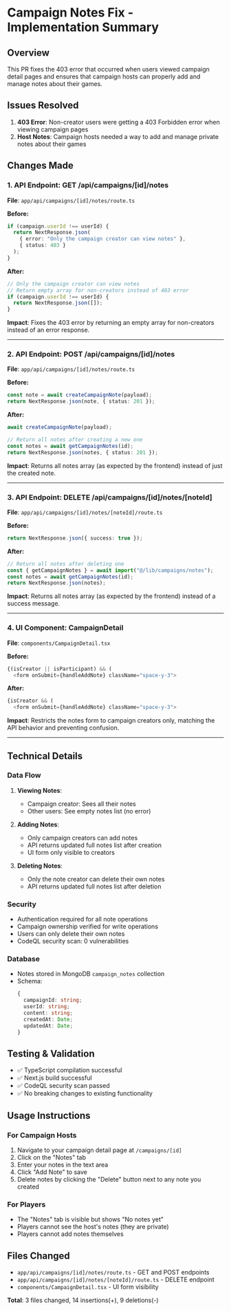 # Campaign Notes Fix - Implementation Summary

## Overview
This PR fixes the 403 error that occurred when users viewed campaign detail pages and ensures that campaign hosts can properly add and manage notes about their games.

## Issues Resolved
1. **403 Error**: Non-creator users were getting a 403 Forbidden error when viewing campaign pages
2. **Host Notes**: Campaign hosts needed a way to add and manage private notes about their games

## Changes Made

### 1. API Endpoint: GET /api/campaigns/[id]/notes
**File**: `app/api/campaigns/[id]/notes/route.ts`

**Before:**
```typescript
if (campaign.userId !== userId) {
  return NextResponse.json(
    { error: "Only the campaign creator can view notes" },
    { status: 403 }
  );
}
```

**After:**
```typescript
// Only the campaign creator can view notes
// Return empty array for non-creators instead of 403 error
if (campaign.userId !== userId) {
  return NextResponse.json([]);
}
```

**Impact**: Fixes the 403 error by returning an empty array for non-creators instead of an error response.

---

### 2. API Endpoint: POST /api/campaigns/[id]/notes
**File**: `app/api/campaigns/[id]/notes/route.ts`

**Before:**
```typescript
const note = await createCampaignNote(payload);
return NextResponse.json(note, { status: 201 });
```

**After:**
```typescript
await createCampaignNote(payload);

// Return all notes after creating a new one
const notes = await getCampaignNotes(id);
return NextResponse.json(notes, { status: 201 });
```

**Impact**: Returns all notes array (as expected by the frontend) instead of just the created note.

---

### 3. API Endpoint: DELETE /api/campaigns/[id]/notes/[noteId]
**File**: `app/api/campaigns/[id]/notes/[noteId]/route.ts`

**Before:**
```typescript
return NextResponse.json({ success: true });
```

**After:**
```typescript
// Return all notes after deleting one
const { getCampaignNotes } = await import("@/lib/campaigns/notes");
const notes = await getCampaignNotes(id);
return NextResponse.json(notes);
```

**Impact**: Returns all notes array (as expected by the frontend) instead of a success message.

---

### 4. UI Component: CampaignDetail
**File**: `components/CampaignDetail.tsx`

**Before:**
```typescript
{(isCreator || isParticipant) && (
  <form onSubmit={handleAddNote} className="space-y-3">
```

**After:**
```typescript
{isCreator && (
  <form onSubmit={handleAddNote} className="space-y-3">
```

**Impact**: Restricts the notes form to campaign creators only, matching the API behavior and preventing confusion.

---

## Technical Details

### Data Flow
1. **Viewing Notes**:
   - Campaign creator: Sees all their notes
   - Other users: See empty notes list (no error)

2. **Adding Notes**:
   - Only campaign creators can add notes
   - API returns updated full notes list after creation
   - UI form only visible to creators

3. **Deleting Notes**:
   - Only the note creator can delete their own notes
   - API returns updated full notes list after deletion

### Security
- Authentication required for all note operations
- Campaign ownership verified for write operations
- Users can only delete their own notes
- CodeQL security scan: 0 vulnerabilities

### Database
- Notes stored in MongoDB `campaign_notes` collection
- Schema:
  ```typescript
  {
    campaignId: string;
    userId: string;
    content: string;
    createdAt: Date;
    updatedAt: Date;
  }
  ```

## Testing & Validation
- ✅ TypeScript compilation successful
- ✅ Next.js build successful
- ✅ CodeQL security scan passed
- ✅ No breaking changes to existing functionality

## Usage Instructions

### For Campaign Hosts
1. Navigate to your campaign detail page at `/campaigns/[id]`
2. Click on the "Notes" tab
3. Enter your notes in the text area
4. Click "Add Note" to save
5. Delete notes by clicking the "Delete" button next to any note you created

### For Players
- The "Notes" tab is visible but shows "No notes yet"
- Players cannot see the host's notes (they are private)
- Players cannot add notes themselves

## Files Changed
- `app/api/campaigns/[id]/notes/route.ts` - GET and POST endpoints
- `app/api/campaigns/[id]/notes/[noteId]/route.ts` - DELETE endpoint
- `components/CampaignDetail.tsx` - UI form visibility

**Total**: 3 files changed, 14 insertions(+), 9 deletions(-)
